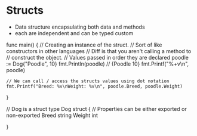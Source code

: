 # Structs

- Data structure encapsulating both data and methods
- each are independent and can be typed custom

func main() {
	// Creating an instance of the struct. 
	// Sort of like constructors in other languages
	// Diff is that you aren't calling a method to 
	// construct the object.
	// Values passed in order they are declared
	poodle := Dog{"Poodle", 10}
	fmt.Println(poodle) // {Poodle 10}
	fmt.Printf("%+v\n", poodle) 

	// We can call / access the structs values using dot notation
	fmt.Printf("Breed: %v\nWeight: %v\n", poodle.Breed, poodle.Weight)
}

// Dog is a struct
type Dog struct {
	// Properties can be either exported or non-exported
	Breed string
	Weight int



}
